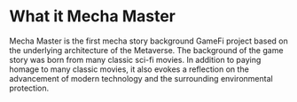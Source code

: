 # What it Mecha Master

Mecha Master is the first mecha story background GameFi project based on the underlying architecture of the Metaverse. The background of the game story was born from many classic sci-fi movies. In addition to paying homage to many classic movies, it also evokes a reflection on the advancement of modern technology and the surrounding environmental protection.
